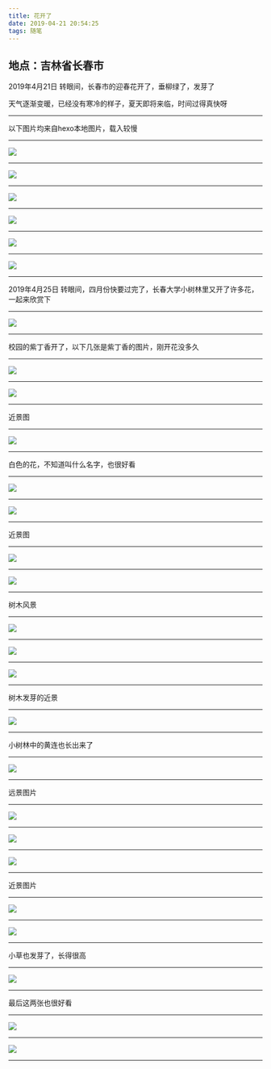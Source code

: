 ```yaml
---
title: 花开了
date: 2019-04-21 20:54:25
tags: 随笔
---
```

## 地点：吉林省长春市
2019年4月21日
转眼间，长春市的迎春花开了，垂柳绿了，发芽了
<!--more-->
天气逐渐变暖，已经没有寒冷的样子，夏天即将来临，时间过得真快呀
***
以下图片均来自hexo本地图片，载入较慢
***
![](IMG_20190421_171341.jpg)
***
![](IMG_20190421_171400.jpg)
***
![](IMG_20190421_171406.jpg)
***
![](IMG_20190421_171425.jpg)
***
![](IMG_20190421_171515.jpg)
***
![](IMG_20190421_171518.jpg)
***
2019年4月25日
转眼间，四月份快要过完了，长春大学小树林里又开了许多花，一起来欣赏下
***
![](http://wx4.sinaimg.cn/large/0060lm7Tly1g2f9idq9wuj31o00u0qv9.jpg)
***
校园的紫丁香开了，以下几张是紫丁香的图片，刚开花没多久
***
![](http://wx2.sinaimg.cn/large/0060lm7Tly1g2f9k3p2p1j31o00u0hdx.jpg)
***
![](http://wx1.sinaimg.cn/large/0060lm7Tly1g2f9l6khx4j31o00u0u0z.jpg)
***
近景图
***
![](IMG_20190423_155009.jpg)
***
白色的花，不知道叫什么名字，也很好看
***
![](http://wx1.sinaimg.cn/large/0060lm7Tly1g2fp1kwjm6j31o00u0u0z.jpg)
***
![](http://wx3.sinaimg.cn/large/0060lm7Tly1g2fp6jurkbj31o00u07wl.jpg)
***
近景图
***
![](http://wx4.sinaimg.cn/large/0060lm7Tly1g2fp4y2b6wj31o00u07wl.jpg)
***
![](IMG_20190423_155033.jpg)
***
树木风景
***
![](http://wx3.sinaimg.cn/large/0060lm7Tly1g2fp7j2ornj31o00u0nph.jpg)
***
![](http://wx4.sinaimg.cn/large/0060lm7Tly1g2fp3tkuwyj31o00u0u10.jpg)
***
![](http://wx4.sinaimg.cn/large/0060lm7Tly1g2fp89fa8sj31o00u0x6s.jpg)
***
树木发芽的近景
***
![](IMG_20190425_084432.jpg)
***
小树林中的黄连也长出来了
***
![](http://wx2.sinaimg.cn/large/0060lm7Tly1g2fpcmo16xj31o00u0qva.jpg)
***
远景图片
***
![](http://wx3.sinaimg.cn/large/0060lm7Tly1g2fp9nxarvj31o00u01l1.jpg)
***
![](http://wx2.sinaimg.cn/large/0060lm7Tly1g2fpbom79ij31o00u0kjp.jpg)
***
![](http://wx4.sinaimg.cn/large/0060lm7Tly1g2fpe62gs4j31o00u01l2.jpg)
***
近景图片
***
![](IMG_20190425_084519.jpg)
***
![](http://wx2.sinaimg.cn/large/0060lm7Tly1g2fpdey7dgj31o00u07wm.jpg)
***
小草也发芽了，长得很高
***
![](IMG_20190425_084610.jpg)
***
最后这两张也很好看
***
![](http://wx4.sinaimg.cn/large/0060lm7Tly1g2fpfkvjgwj31o00u0x6s.jpg)
***
![](IMG_20190425_084836.jpg)
***